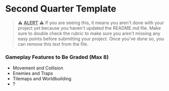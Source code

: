 # Second Quarter Template

> ⚠️ <ins>**ALERT**</ins> ⚠️ If you are seeing this, it means you aren't done with your project yet because you haven't updated the README.md file. Make sure to double check the rubric to make sure you aren't missing any easy points before submitting your project. Once you've done so, you can remove this text from the file.

### Gameplay Features to Be Graded (Max 8)
* Movement and Collision
* Enemies and Traps
* Tilemaps and Worldbuilding
* ?